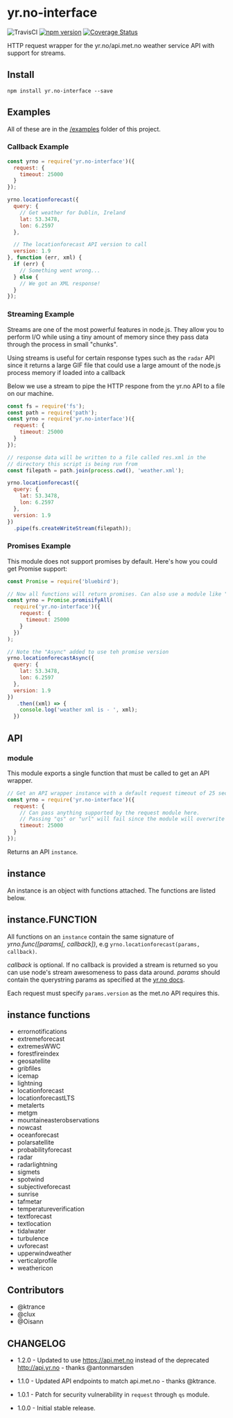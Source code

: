 yr.no-interface
===============

![TravisCI](https://travis-ci.org/evanshortiss/yr.nno-interface.svg) [![npm version](https://badge.fury.io/js/yr.no-interface.svg)](https://badge.fury.io/js/yr.no-interface) [![Coverage Status](https://coveralls.io/repos/github/evanshortiss/yr.no-interface/badge.svg?branch=master)](https://coveralls.io/github/evanshortiss/yr.no-interface?branch=master)

HTTP request wrapper for the yr.no/api.met.no weather service API with support
for streams.

## Install

```
npm install yr.no-interface --save
```

## Examples

All of these are in the [/examples](github.com/evanshortiss/yr.no-interface/tree/master/examples)
folder of this project.

### Callback Example

```javascript
const yrno = require('yr.no-interface')({
  request: {
    timeout: 25000
  }
});

yrno.locationforecast({
  query: {
    // Get weather for Dublin, Ireland
    lat: 53.3478,
    lon: 6.2597
  },

  // The locationforecast API version to call
  version: 1.9
}, function (err, xml) {
  if (err) {
    // Something went wrong...
  } else {
    // We got an XML response!
  }
});
```


### Streaming Example
Streams are one of the most powerful features in node.js. They allow you to
perform I/O while using a tiny amount of memory since they pass data through the
process in small "chunks".

Using streams is useful for certain response types such as the `radar` API since
it returns a large GIF file that could use a large amount of the node.js process
memory if loaded into a callback

Below we use a stream to pipe the HTTP respone from the yr.no API to a file on
our machine.

```javascript
const fs = require('fs');
const path = require('path');
const yrno = require('yr.no-interface')({
  request: {
    timeout: 25000
  }
});

// response data will be written to a file called res.xml in the
// directory this script is being run from
const filepath = path.join(process.cwd(), 'weather.xml');

yrno.locationforecast({
  query: {
    lat: 53.3478,
    lon: 6.2597
  },
  version: 1.9
})
  .pipe(fs.createWriteStream(filepath));
```

### Promises Example
This module does not support promises by default. Here's how you could get
Promise support:

```js
const Promise = require('bluebird');

// Now all functions will return promises. Can also use a module like "pify"
const yrno = Promise.promisifyAll(
  require('yr.no-interface')({
    request: {
      timeout: 25000
    }
  })
);

// Note the "Async" added to use teh promise version
yrno.locationforecastAsync({
  query: {
    lat: 53.3478,
    lon: 6.2597
  },
  version: 1.9
})
   .then((xml) => {
    console.log('weather xml is - ', xml);
  })
```

## API

### module
This module exports a single function that must be called to get an API wrapper.

```js
// Get an API wrapper instance with a default request timeout of 25 seconds
const yrno = require('yr.no-interface')({
  request: {
    // Can pass anything supported by the request module here.
    // Passing "qs" or "url" will fail since the module will overwrite them
    timeout: 25000
  }
});
```

Returns an API `instance`.

## instance

An instance is an object with functions attached. The functions are listed
below.

## instance.FUNCTION

All functions on an `instance` contain the same signature of
_yrno.func([params[, callback])_, e.g `yrno.locationforecast(params, callback)`.

_callback_ is optional. If no callback is provided a stream is returned so you
can use node's stream awesomeness to pass data around. _params_ should contain
the querystring params as specified at the
[yr.no docs](api.met.no/weatherapi/documentation).

Each request must specify `params.version` as the met.no API requires this.

## instance functions

* errornotifications
* extremeforecast
* extremesWWC
* forestfireindex
* geosatellite
* gribfiles
* icemap
* lightning
* locationforecast
* locationforecastLTS
* metalerts
* metgm
* mountaineasterobservations
* nowcast
* oceanforecast
* polarsatellite
* probabilityforecast
* radar
* radarlightning
* sigmets
* spotwind
* subjectiveforecast
* sunrise
* tafmetar
* temperatureverification
* textforecast
* textlocation
* tidalwater
* turbulence
* uvforecast
* upperwindweather
* verticalprofile
* weathericon


## Contributors

* @ktrance
* @clux
* @Oisann


## CHANGELOG

* 1.2.0 - Updated to use https://api.met.no instead of the deprecated http://api.yr.no - thanks @antonmarsden

* 1.1.0 - Updated API endpoints to match api.met.no - thanks @ktrance.

* 1.0.1 - Patch for security vulnerability in `request` through `qs` module.

* 1.0.0 - Initial stable release.

